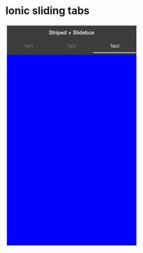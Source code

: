 Ionic sliding tabs
===

![alt text](https://github.com/erjin/sliding-tabs/blob/master/screenshot.png)
